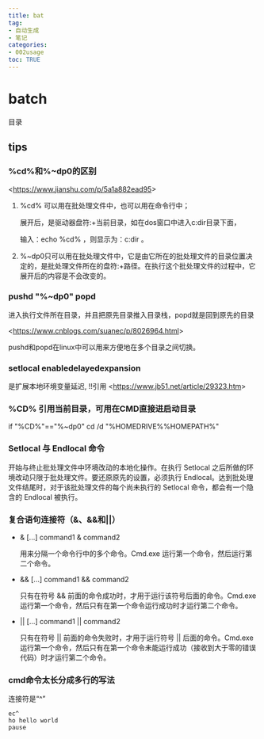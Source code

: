 ```yaml
---
title: bat
tag: 
- 自动生成
- 笔记
categories:
- 002usage
toc: TRUE
---
```

<h1 id="batch">batch</h1>
<div class="contents">
<p>目录</p>
</div>
<div class="section-numbering">

</div>
<h2 id="tips">tips</h2>
<h3 id="cd和dp0的区别">%cd%和%~dp0的区别</h3>
<p>&lt;<a href="https://www.jianshu.com/p/5a1a882ead95">https://www.jianshu.com/p/5a1a882ead95</a>&gt;</p>
<ol type="1">
<li><p>%cd% 可以用在批处理文件中，也可以用在命令行中；</p>
<p>展开后，是驱动器盘符:+当前目录，如在dos窗口中进入c:dir目录下面，</p>
<p>输入：echo %cd% ，则显示为：c:dir 。</p></li>
<li><p>%~dp0只可以用在批处理文件中，它是由它所在的批处理文件的目录位置决定的，是批处理文件所在的盘符:+路径。在执行这个批处理文件的过程中，它展开后的内容是不会改变的。</p></li>
</ol>
<h3 id="pushd-dp0-popd">pushd "%~dp0" popd</h3>
<p>进入执行文件所在目录，并且把原先目录推入目录栈，popd就是回到原先的目录</p>
<p>&lt;<a href="https://www.cnblogs.com/suanec/p/8026964.html">https://www.cnblogs.com/suanec/p/8026964.html</a>&gt;</p>
<p>pushd和popd在linux中可以用来方便地在多个目录之间切换。</p>
<h3 id="setlocal-enabledelayedexpansion">setlocal enabledelayedexpansion</h3>
<p>是扩展本地环境变量延迟, !!引用 &lt;<a href="https://www.jb51.net/article/29323.htm">https://www.jb51.net/article/29323.htm</a>&gt;</p>
<h3 id="cd-引用当前目录可用在cmd直接进启动目录">%CD% 引用当前目录，可用在CMD直接进启动目录</h3>
<p>if "%CD%"=="%~dp0" cd /d "%HOMEDRIVE%%HOMEPATH%"</p>
<h3 id="setlocal-与-endlocal-命令">Setlocal 与 Endlocal 命令</h3>
<p>开始与终止批处理文件中环境改动的本地化操作。在执行 Setlocal 之后所做的环境改动只限于批处理文件。要还原原先的设置，必须执行 Endlocal。达到批处理文件结尾时，对于该批处理文件的每个尚未执行的 Setlocal 命令，都会有一个隐含的 Endlocal 被执行。</p>
<h3 id="复合语句连接符和">复合语句连接符（&amp;、&amp;&amp;和||）</h3>
<ul>
<li><p>&amp; [...] command1 &amp; command2</p>
<p>用来分隔一个命令行中的多个命令。Cmd.exe 运行第一个命令，然后运行第二个命令。</p></li>
<li><p>&amp;&amp; [...] command1 &amp;&amp; command2</p>
<p>只有在符号 &amp;&amp; 前面的命令成功时，才用于运行该符号后面的命令。Cmd.exe 运行第一个命令，然后只有在第一个命令运行成功时才运行第二个命令。</p></li>
<li><p>|| [...] command1 || command2</p>
<p>只有在符号 || 前面的命令失败时，才用于运行符号 || 后面的命令。Cmd.exe 运行第一个命令，然后只有在第一个命令未能运行成功（接收到大于零的错误代码）时才运行第二个命令。</p></li>
</ul>
<h3 id="cmd命令太长分成多行的写法">cmd命令太长分成多行的写法</h3>
<p>连接符是“^”</p>
<pre><code>ec^
ho hello world
pause</code></pre>
